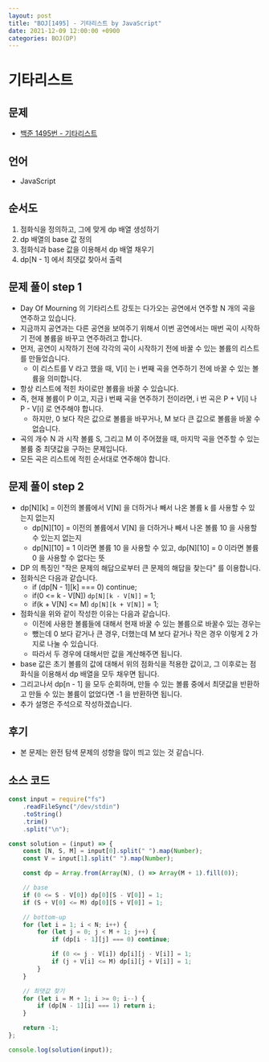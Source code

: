```yaml
---
layout: post
title: "BOJ[1495] - 기타리스트 by JavaScript"
date: 2021-12-09 12:00:00 +0900
categories: BOJ(DP)
---
```


# 기타리스트

## 문제

- [백준 1495번 - 기타리스트](https://www.acmicpc.net/problem/1495)

## 언어

- JavaScript

## 순서도

1. 점화식을 정의하고, 그에 맞게 dp 배열 생성하기
2. dp 배열의 base 값 정의
3. 점화식과 base 값을 이용해서 dp 배열 채우기
4. dp[N - 1] 에서 최댓값 찾아서 출력

## 문제 풀이 step 1

- Day Of Mourning 의 기타리스트 강토는 다가오는 공연에서 연주할 N 개의 곡을 연주하고 있습니다.
- 지금까지 공연과는 다른 공연을 보여주기 위해서 이번 공연에서는 매번 곡이 시작하기 전에 볼륨을 바꾸고 연주하려고 합니다.
- 먼저, 공연이 시작하기 전에 각각의 곡이 시작하기 전에 바꿀 수 있는 볼륨의 리스트를 만들었습니다.
  - 이 리스트를 V 라고 했을 때, V[i] 는 i 번째 곡을 연주하기 전에 바꿀 수 있는 볼륨을 의미합니다.
- 항상 리스트에 적힌 차이로만 볼륨을 바꿀 수 있습니다.
- 즉, 현재 볼륨이 P 이고, 지금 i 번째 곡을 연주하기 전이라면, i 번 곡은 P + V[i] 나 P - V[i] 로 연주해야 합니다.
  - 하지만, 0 보다 작은 값으로 볼륨을 바꾸거나, M 보다 큰 값으로 볼륨을 바꿀 수 없습니다.
- 곡의 개수 N 과 시작 볼륨 S, 그리고 M 이 주어졌을 때, 마지막 곡을 연주할 수 있는 볼륨 중 최댓값을 구하는 문제입니다.
- 모든 곡은 리스트에 적힌 순서대로 연주해야 합니다.

## 문제 풀이 step 2

- dp[N][k] = 이전의 볼륨에서 V[N] 을 더하거나 빼서 나온 볼륨 k 를 사용할 수 있는지 없는지
  - dp[N][10] = 이전의 볼륨에서 V[N] 을 더하거나 빼서 나온 볼륨 10 을 사용할 수 있는지 없는지
  - dp[N][10] = 1 이라면 볼륨 10 을 사용할 수 있고, dp[N][10] = 0 이라면 볼륨 0 을 사용할 수 없다는 뜻
- DP 의 특징인 "작은 문제의 해답으로부터 큰 문제의 해답을 찾는다" 를 이용합니다.
- 점화식은 다음과 같습니다.
  - if (dp[N - 1][k] === 0) continue;
  - if(0 <= k - V[N]) `dp[N][k - V[N]]` = 1;
  - if(k + V[N] <= M) `dp[N][k + V[N]]` = 1;
- 점화식을 위와 같이 작성한 이유는 다음과 같습니다.
  - 이전에 사용한 볼륨들에 대해서 현재 바꿀 수 있는 볼륨으로 바꿀수 있는 경우는
  - 뺐는데 0 보다 같거나 큰 경우, 더했는데 M 보다 같거나 작은 경우 이렇게 2 가지로 나눌 수 있습니다.
  - 따라서 두 경우에 대해서만 값을 계산해주면 됩니다.
- base 값은 초기 볼륨의 값에 대해서 위의 점화식을 적용한 값이고, 그 이후로는 점화식을 이용해서 dp 배열을 모두 채우면 됩니다.
- 그리고나서 dp[n - 1] 을 모두 순회하며, 만들 수 있는 볼륨 중에서 최댓값을 반환하고 만들 수 있는 볼륨이 없었다면 -1 을 반환하면 됩니다.
- 추가 설명은 주석으로 작성하겠습니다.

## 후기

- 본 문제는 완전 탐색 문제의 성향을 많이 띄고 있는 것 같습니다.

## 소스 코드

```javascript
const input = require("fs")
	.readFileSync("/dev/stdin")
	.toString()
	.trim()
	.split("\n");

const solution = (input) => {
	const [N, S, M] = input[0].split(" ").map(Number);
	const V = input[1].split(" ").map(Number);

	const dp = Array.from(Array(N), () => Array(M + 1).fill(0));

	// base
	if (0 <= S - V[0]) dp[0][S - V[0]] = 1;
	if (S + V[0] <= M) dp[0][S + V[0]] = 1;

	// bottom-up
	for (let i = 1; i < N; i++) {
		for (let j = 0; j < M + 1; j++) {
			if (dp[i - 1][j] === 0) continue;

			if (0 <= j - V[i]) dp[i][j - V[i]] = 1;
			if (j + V[i] <= M) dp[i][j + V[i]] = 1;
		}
	}

	// 최댓값 찾기
	for (let i = M + 1; i >= 0; i--) {
		if (dp[N - 1][i] === 1) return i;
	}

	return -1;
};

console.log(solution(input));
```
